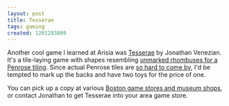 ```yaml
---
layout: post
title: Tesserae
tags: gaming
created: 1201283809
---
```

Another cool game I learned at Arisia was [Tesserae](http://www.boardgamegeek.com/game/30318) by Jonathan Venezian.  It's a tile-laying game with shapes resembling [unmarked rhombuses for a Penrose tiling](http://en.wikipedia.org/wiki/Penrose_tiling#Rhombus_tiling_.28P3.29).  Since actual Penrose tiles are [so hard to come by](http://ask.metafilter.com/21414/Bathroom-Penrose-tiles), I'd be tempted to mark up the backs and have two toys for the price of one.<!--break-->

You can pick up a copy at various [Boston game stores and museum shops](http://www.boardgamegeek.com/thread/278218), or contact Jonathan to get Tesserae into your area game store.
